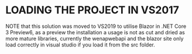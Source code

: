 # LOADING THE PROJECT IN VS2017
NOTE that this solution was moved to VS2019 to utilise Blazor in .NET Core 3 Preview6, as a preview the installation a usage is not as cut and dried as more mature libraries, currently the wenapwebapi and the blazor site only load correctly in visual studio if you load it from the src folder.